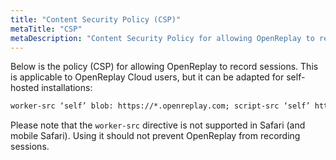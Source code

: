 ```yaml
---
title: "Content Security Policy (CSP)"
metaTitle: "CSP"
metaDescription: "Content Security Policy for allowing OpenReplay to record sessions."
---
```


Below is the policy (CSP) for allowing OpenReplay to record sessions. This is applicable to OpenReplay Cloud users, but it can be adapted for self-hosted installations:

```HTML
worker-src ‘self’ blob: https://*.openreplay.com; script-src ‘self’ https://*.openreplay.com;
```

Please note that the `worker-src` directive is not supported in Safari (and mobile Safari). Using it should not prevent OpenReplay from recording sessions.